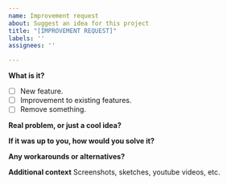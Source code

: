 ```yaml
---
name: Improvement request
about: Suggest an idea for this project
title: "[IMPROVEMENT REQUEST]"
labels: ''
assignees: ''

---
```


**What is it?**
-[ ] New feature.
-[ ] Improvement to existing features.
-[ ] Remove something.

**Real problem, or just a cool idea?**

**If it was up to you, how would you solve it?**

**Any workarounds or alternatives?**

**Additional context**
Screenshots, sketches, youtube videos, etc.
